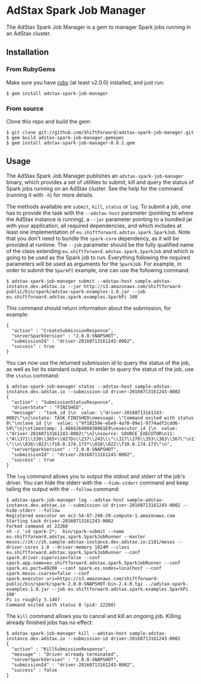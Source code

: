# AdStax Spark Job Manager

The AdStax Spark Job Manager is a gem to manager Spark jobs running in an AdStax
cluster.

## Installation

### From RubyGems

Make sure you have [ruby][ruby-install] (at least v2.0.0) installed, and just
run:

    $ gem install adstax-spark-job-manager

[ruby-install]: https://www.ruby-lang.org/en/documentation/installation/

### From source

Clone this repo and build the gem:

    $ git clone git://github.com/ShiftForward/adstax-spark-job-manager.git
    $ gem build adstax-spark-job-manager.gemspec
    $ gem install adstax-spark-job-manager-0.0.1.gem

## Usage

The AdStax Spark Job Manager publishes an `adstax-spark-job-manager` binary,
which provides a set of utilities to submit, kill and query the status of Spark
jobs running on an AdStax cluster. See the help for the command (running it with
`-h`) for more details.

The methods available are `submit`, `kill`, `status` or `log`. To submit a job,
one has to provide the task with the `--adstax-host` parameter (pointing to
where the AdStax instance is running), a `--jar` parameter pointing to a bundled
jar with your application, all required dependencies, and which includes at
least one implementation of `eu.shiftforward.adstax.spark.SparkJob`. Note that
you don't need to bundle the `spark-core` dependency, as it will be provided at
runtime. The `--job` parameter should be the fully qualified name of the class
extending `eu.shiftforward.adstax.spark.SparkJob` and which is going to be used
as the Spark job to run. Everything following the required parameters will be
used as arguments for the `SparkJob`. For example, in order to submit the
`SparkPI` example, one can use the following command:

```
$ adstax-spark-job-manager submit --adstax-host sample-adstax-instance.dev.adstax.io --jar http://s3.amazonaws.com/shiftforward-public/bin/spark/adstax-spark-examples-1.0.jar --job eu.shiftforward.adstax.spark.examples.SparkPi 100
```

This command should return information about the submission, for example:

```
{
  "action" : "CreateSubmissionResponse",
  "serverSparkVersion" : "2.0.0-SNAPSHOT",
  "submissionId" : "driver-20160713161243-0002",
  "success" : true
}
```

You can now use the returned submission id to query the status of the job, as
well as list its standard output. In order to query the status of the job, use
the `status` command:

```
$ adstax-spark-job-manager status --adstax-host sample-adstax-instance.dev.adstax.io --submission-id driver-20160713161243-0002
{
  "action" : "SubmissionStatusResponse",
  "driverState" : "FINISHED",
  "message" : "task_id {\n  value: \"driver-20160713161243-0002\"\n}\nstate: TASK_FINISHED\nmessage: \"Command exited with status 0\"\nslave_id {\n  value: \"9f18159e-ebe9-4a70-89e1-9774adf2cdd6-S9\"\n}\ntimestamp: 1.468426400438861E9\nexecutor_id {\n  value: \"driver-20160713161243-0002\"\n}\nsource: SOURCE_EXECUTOR\n11: \"A\\371\\330\\365+\\027Ds\\237\\243\\\"\\317\\276\\353\\363\\367\"\n13: \"\\n\\036\\022\\f10.0.174.173*\\016\\022\\f10.0.174.173\"\n",
  "serverSparkVersion" : "2.0.0-SNAPSHOT",
  "submissionId" : "driver-20160713161243-0002",
  "success" : true
}
```

The `log` command allows you to output the stdout and stderr of the job's
driver. You can hide the stderr with the `--hide-stderr` command and keep
tailing the output with the `--follow` command:

```
$ adstax-spark-job-manager log --adstax-host sample-adstax-instance.dev.adstax.io --submission-id driver-20160713161243-0002 --hide-stderr --follow
Registered executor on ec2-54-87-240-29.compute-1.amazonaws.com
Starting task driver-20160713161243-0002
Forked command at 22260
sh -c 'cd spark-2*;  bin/spark-submit --name eu.shiftforward.adstax.spark.SparkJobRunner --master mesos://zk://zk.sample-adstax-instance.dev.adstax.io:2181/mesos --driver-cores 1.0 --driver-memory 1024M --class eu.shiftforward.adstax.spark.SparkJobRunner --conf spark.driver.supervise=false --conf spark.app.name=eu.shiftforward.adstax.spark.SparkJobRunner --conf spark.es.port=49200 --conf spark.es.nodes=localhost --conf spark.mesos.coarse=false --conf spark.executor.uri=https://s3.amazonaws.com/shiftforward-public/bin/spark/spark-2.0.0-SNAPSHOT-bin-2.4.0.tgz ../adstax-spark-examples-1.0.jar --job eu.shiftforward.adstax.spark.examples.SparkPi 100'
Pi is roughly 3.1407
Command exited with status 0 (pid: 22260)
```

The `kill` command allows you to cancel and kill an ongoing job. Killing already
finished jobs has no effect:

```
$ adstax-spark-job-manager kill --adstax-host sample-adstax-instance.dev.adstax.io --submission-id driver-20160713161243-0002
{
  "action" : "KillSubmissionResponse",
  "message" : "Driver already terminated",
  "serverSparkVersion" : "2.0.0-SNAPSHOT",
  "submissionId" : "driver-20160713161243-0002",
  "success" : false
}
```
